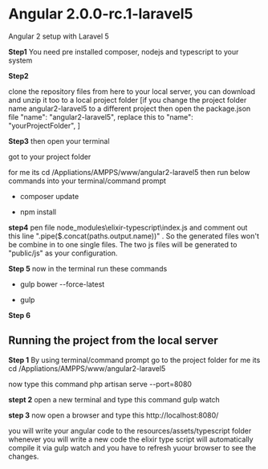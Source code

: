 # Angular 2.0.0-rc.1-laravel5
Angular 2 setup with Laravel 5

<strong>Step1</strong>
You need pre installed composer, nodejs and typescript to your system

<strong>Step2</strong>

clone the repository files from here to your local server, you can download and unzip it too to a local project folder
[if you change the project folder name angular2-laravel5 to a different project then open the package.json file
"name": "angular2-laravel5", replace this to "name": "yourProjectFolder",
]

<strong>Step3</strong>
then open your terminal

got to your project folder

for me its
cd /Appliations/AMPPS/www/angular2-laravel5
then run below commands into your terminal/command prompt

- composer update

- npm install

<strong>step4</strong>
pen file node_modules\elixir-typescript\index.js and comment out this line ".pipe($.concat(paths.output.name))" .
So the generated files won't be combine in to one single files.
The two js files will be generated to "public/js" as your configuration.

<strong>Step 5</strong>
now in the terminal run these commands

- gulp bower --force-latest

- gulp

<strong>Step 6</strong>

<h2>Running the project from the local server</h2>

<strong>Step 1</strong>
By using terminal/command prompt go to the project folder
for me its
cd /Appliations/AMPPS/www/angular2-laravel5

now type this command
php artisan serve --port=8080

<strong>stept 2</strong>
open a new terminal and type this command
gulp watch

<strong>step 3</strong>
now open a browser and type this
http://localhost:8080/

you will write your angular code to the resources/assets/typescript folder
whenever you will write a new code the elixir type script will automatically compile it via gulp watch
and you have to refresh yuour browser to see the changes.



